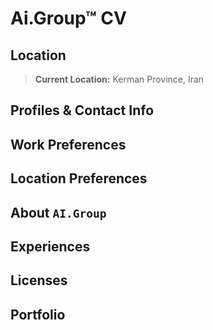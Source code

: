 # Ai.Group™ CV

## Location
> **Current Location:** Kerman Province, Iran

## Profiles & Contact Info
>

## Work Preferences
>

## Location Preferences
>

## About `AI.Group`
>

## Experiences
>

## Licenses
>

## Portfolio
